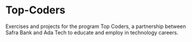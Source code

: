 # Top-Coders
Exercises and projects for the program Top Coders, a partnership between Safra Bank and Ada Tech to educate and employ in technology careers.
